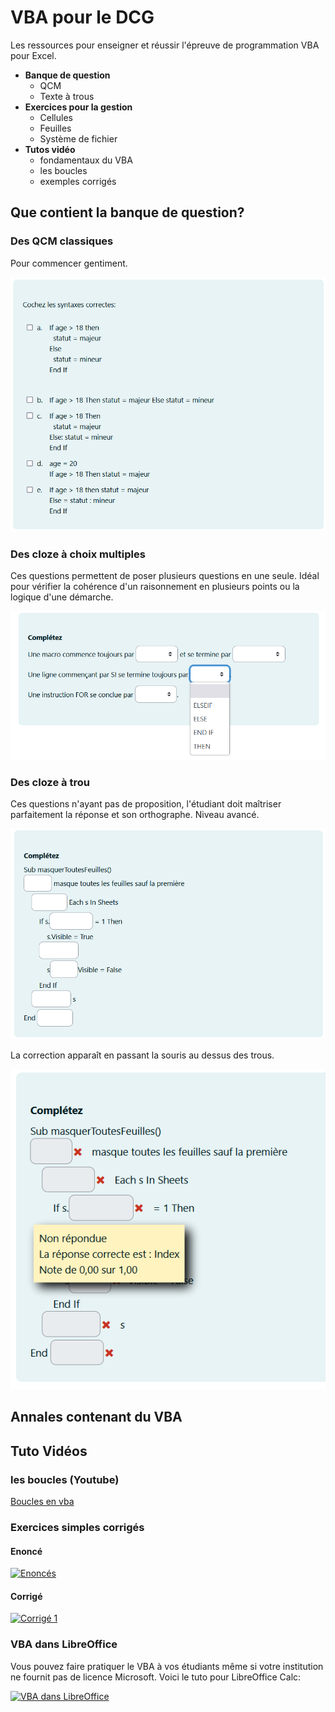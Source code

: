 # VBA pour le DCG
Les ressources pour enseigner et réussir l'épreuve de programmation VBA pour Excel.

* **Banque de question**
  * QCM
  * Texte à trous
* **Exercices pour la gestion**
  * Cellules
  * Feuilles
  * Système de fichier
* **Tutos vidéo**
  * fondamentaux du VBA
  * les boucles
  * exemples corrigés
  
## Que contient la banque de question?

### Des QCM classiques
Pour commencer gentiment.

![QCM](./xtras/qcm.png)

### Des cloze à choix multiples
Ces questions permettent de poser plusieurs questions en une seule. Idéal pour vérifier la cohérence d'un raisonnement en plusieurs points ou la logique d'une démarche.

![QCM](./xtras/cloze_mcs.png)

### Des cloze à trou
Ces questions n'ayant pas de proposition, l'étudiant doit maîtriser parfaitement la réponse et son orthographe. Niveau avancé.

![QCM](./xtras/cloze_trous.png)

La correction apparaît en passant la souris au dessus des trous.

![QCM](./xtras/cloze_trous_corr.png)
  
## Annales contenant du VBA


## Tuto Vidéos

### les boucles (Youtube)
[Boucles en vba](https://www.youtube.com/watch?v=L8WpmcXGkMg)

### Exercices simples corrigés

#### Enoncé
[![Enoncés](https://i.ytimg.com/vi/vC2nf8k3J-8/hqdefault.jpg)](
https://www.youtube.com/watch?v=vC2nf8k3J-8)

#### Corrigé
[![Corrigé 1](https://i.ytimg.com/vi/MX90c4Ho9D8/hqdefault.jpg)](
https://www.youtube.com/watch?v=MX90c4Ho9D8)

### VBA dans LibreOffice
Vous pouvez faire pratiquer le VBA à vos étudiants même si votre institution ne fournit pas de licence Microsoft. Voici le tuto pour LibreOffice Calc:

[![VBA dans LibreOffice](https://i.ytimg.com/vi/MF9ORqdVv0g/hqdefault.jpg)](
https://www.youtube.com/watch?v=MF9ORqdVv0g)


